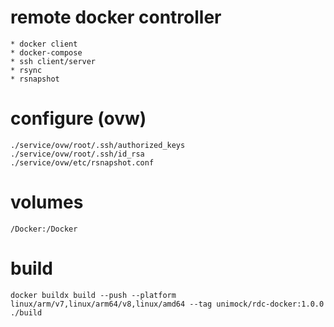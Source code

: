 # remote docker controller
    * docker client
    * docker-compose
    * ssh client/server
    * rsync
    * rsnapshot

# configure (ovw)
    ./service/ovw/root/.ssh/authorized_keys    
    ./service/ovw/root/.ssh/id_rsa
    ./service/ovw/etc/rsnapshot.conf

# volumes
    /Docker:/Docker
    
    
# build

```
docker buildx build --push --platform  linux/arm/v7,linux/arm64/v8,linux/amd64 --tag unimock/rdc-docker:1.0.0 ./build
```
